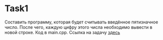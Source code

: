 # Task1
Составить программу, которая будет считывать введённое пятизначное число. После чего, каждую цифру этого числа необходимо вывести в новой строке.
Код в main.cpp.
Ссылка на задачу [здесь](http://cppstudio.com/post/2591/)

